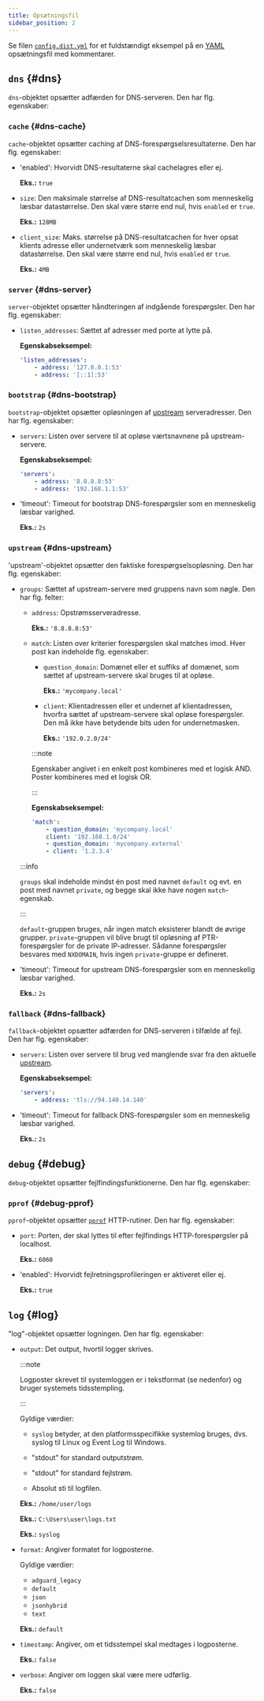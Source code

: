 ```yaml
---
title: Opsætningsfil
sidebar_position: 2
---
```


<!-- markdownlint-configure-file {"ul-indent":{"indent":4,"start_indent":2,"start_indented":true}} -->

Se filen [`config.dist.yml`][dist] for et fuldstændigt eksempel på en [YAML][yaml] opsætningsfil med kommentarer.

<!--
    TODO(a.garipov): Find ways to add IDs to individual list items.
-->

[dist]: https://github.com/AdguardTeam/AdGuardDNSClient/blob/master/config.dist.yaml
[yaml]: https://yaml.org/

## `dns` {#dns}

`dns`-objektet opsætter adfærden for DNS-serveren. Den har flg. egenskaber:

### `cache` {#dns-cache}

`cache`-objektet opsætter caching af DNS-forespørgselsresultaterne. Den har flg. egenskaber:

- 'enabled': Hvorvidt DNS-resultaterne skal cachelagres eller ej.

  **Eks.:** `true`

- `size`: Den maksimale størrelse af DNS-resultatcachen som menneskelig læsbar datastørrelse. Den skal være større end nul, hvis `enabled` er `true`.

  **Eks.:** `128MB`

- `client_size`: Maks. størrelse på DNS-resultatcachen for hver opsat klients adresse eller undernetværk som menneskelig læsbar datastørrelse. Den skal være større end nul, hvis `enabled` er `true`.

  **Eks.:** `4MB`

### `server` {#dns-server}

`server`-objektet opsætter håndteringen af indgående forespørgsler. Den har flg. egenskaber:

- `listen_addresses`: Sættet af adresser med porte at lytte på.

  **Egenskabseksempel:**

  ```yaml
  'listen_addresses':
      - address: '127.0.0.1:53'
      - address: '[::1]:53'
  ```

### `bootstrap` {#dns-bootstrap}

`bootstrap`-objektet opsætter opløsningen af [upstream](#dns-upstream) serveradresser. Den har flg. egenskaber:

- `servers`: Listen over servere til at opløse værtsnavnene på upstream-servere.

  **Egenskabseksempel:**

  ```yaml
  'servers':
      - address: '8.8.8.8:53'
      - address: '192.168.1.1:53'
  ```

- 'timeout': Timeout for bootstrap DNS-forespørgsler som en menneskelig læsbar varighed.

  **Eks.:** `2s`

### `upstream` {#dns-upstream}

'upstream'-objektet opsætter den faktiske forespørgselsopløsning. Den har flg. egenskaber:

- `groups`: Sættet af upstream-servere med gruppens navn som nøgle. Den har flg. felter:

  - `address`: Opstrømsserveradresse.

    **Eks.:** `'8.8.8.8:53'`

  - `match`: Listen over kriterier forespørgslen skal matches imod. Hver post kan indeholde flg. egenskaber:

    - `question_domain`: Domænet eller et suffiks af domænet, som sættet af upstream-servere skal bruges til at opløse.

      **Eks.:** `'mycompany.local'`

    - `client`: Klientadressen eller et undernet af klientadressen, hvorfra sættet af upstream-servere skal opløse forespørgsler. Den må ikke have betydende bits uden for undernetmasken.

      **Eks.:** `'192.0.2.0/24'`

    :::note

    Egenskaber angivet i en enkelt post kombineres med et logisk AND. Poster kombineres med et logisk OR.

    :::

    **Egenskabseksempel:**

    ```yaml
    'match':
        - question_domain: 'mycompany.local'
        client: '192.168.1.0/24'
        - question_domain: 'mycompany.external'
        - client: '1.2.3.4'
    ```

  :::info

  `groups` skal indeholde mindst én post med navnet `default` og evt. en post med navnet `private`, og begge skal ikke have nogen `match`-egenskab.

  :::

  `default`-gruppen bruges, når ingen match eksisterer blandt de øvrige grupper. `private`-gruppen vil blive brugt til opløsning af PTR-forespørgsler for de private IP-adresser. Sådanne forespørgsler besvares med `NXDOMAIN`, hvis ingen `private`-gruppe er defineret.

- 'timeout': Timeout for upstream DNS-forespørgsler som en menneskelig læsbar varighed.

  **Eks.:** `2s`

### `fallback` {#dns-fallback}

`fallback`-objektet opsætter adfærden for DNS-serveren i tilfælde af fejl. Den har flg. egenskaber:

- `servers`: Listen over servere til brug ved manglende svar fra den aktuelle [upstream](#dns-upstream).

  **Egenskabseksempel:**

  ```yaml
  'servers':
      - address: 'tls://94.140.14.140'
  ```

- 'timeout': Timeout for fallback DNS-forespørgsler som en menneskelig læsbar varighed.

  **Eks.:** `2s`

## `debug` {#debug}

`debug`-objektet opsætter fejlfindingsfunktionerne. Den har flg. egenskaber:

### `pprof` {#debug-pprof}

`pprof`-objektet opsætter [`pprof`][pkg-pprof] HTTP-rutiner. Den har flg. egenskaber:

- `port`: Porten, der skal lyttes til efter fejlfindings HTTP-forespørgsler på localhost.

  **Eks.:** `6060`

- 'enabled': Hvorvidt fejlretningsprofileringen er aktiveret eller ej.

  **Eks.:** `true`

[pkg-pprof]: https://golang.org/pkg/net/http/pprof

## `log` {#log}

"log"-objektet opsætter logningen. Den har flg. egenskaber:

- `output`: Det output, hvortil logger skrives.

  :::note

  Logposter skrevet til systemloggen er i tekstformat (se nedenfor) og bruger systemets tidsstempling.

  :::

  Gyldige værdier:

  - `syslog` betyder, at den platformsspecifikke systemlog bruges, dvs. syslog til Linux og Event Log til Windows.

  - "stdout" for standard outputstrøm.

  - "stdout" for standard fejlstrøm.

  - Absolut sti til logfilen.

  **Eks.:** `/home/user/logs`

  **Eks.:** `C:\Users\user\logs.txt`

  **Eks.:** `syslog`

- `format`: Angiver formatet for logposterne.

  Gyldige værdier:

  - `adguard_legacy`
  - `default`
  - `json`
  - `jsonhybrid`
  - `text`

  **Eks.:** `default`

  <!--
      TODO(s.chzhen):  Add output examples.
  -->

- `timestamp`: Angiver, om et tidsstempel skal medtages i logposterne.

  **Eks.:** `false`

- `verbose`: Angiver om loggen skal være mere udførlig.

  **Eks.:** `false`
